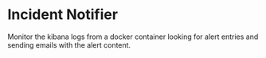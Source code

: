 # Incident Notifier

Monitor the kibana logs from a docker container looking for alert entries and sending emails with the alert content. 
